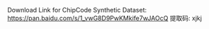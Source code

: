 Download Link for ChipCode Synthetic Dataset: https://pan.baidu.com/s/1_vwG8D9PwKMkife7wJAOcQ 提取码: xjkj
